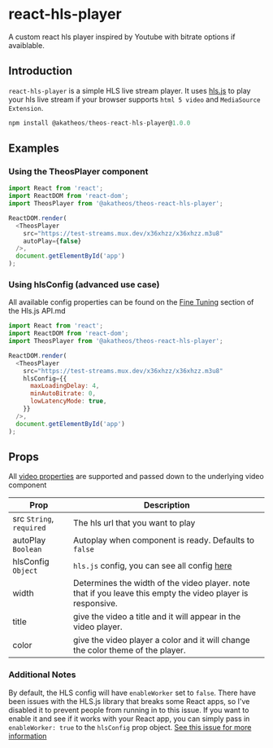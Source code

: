 # react-hls-player
A custom react hls player inspired by Youtube with bitrate options if avaiblable.

## Introduction

`react-hls-player` is a simple HLS live stream player.
It uses [hls.js](https://github.com/video-dev/hls.js) to play your hls live stream if your browser supports `html 5 video` and `MediaSource Extension`.

```javascript
npm install @akatheos/theos-react-hls-player@1.0.0
```


## Examples

### Using the TheosPlayer component

```javascript
import React from 'react';
import ReactDOM from 'react-dom';
import TheosPlayer from '@akatheos/theos-react-hls-player';

ReactDOM.render(
  <TheosPlayer
    src="https://test-streams.mux.dev/x36xhzz/x36xhzz.m3u8"
    autoPlay={false}
  />,
  document.getElementById('app')
);
```

### Using hlsConfig (advanced use case)

All available config properties can be found on the [Fine Tuning](https://github.com/video-dev/hls.js/blob/master/docs/API.md#fine-tuning) section of the Hls.js API.md

```javascript
import React from 'react';
import ReactDOM from 'react-dom';
import TheosPlayer from '@akatheos/theos-react-hls-player';

ReactDOM.render(
  <TheosPlayer
    src="https://test-streams.mux.dev/x36xhzz/x36xhzz.m3u8"
    hlsConfig={{
      maxLoadingDelay: 4,
      minAutoBitrate: 0,
      lowLatencyMode: true,
    }}
  />,
  document.getElementById('app')
);
```

## Props

All [video properties](https://www.w3schools.com/tags/att_video_poster.asp) are supported and passed down to the underlying video component

| Prop                     | Description                                                                                                             |
| ------------------------ | ----------------------------------------------------------------------------------------------------------------------- |
| src `String`, `required` | The hls url that you want to play                                                                                       |
| autoPlay `Boolean`       | Autoplay when component is ready. Defaults to `false`                                                                   |
| hlsConfig `Object`       | `hls.js` config, you can see all config [here](https://github.com/video-dev/hls.js/blob/master/docs/API.md#fine-tuning) |
| width                    | Determines the width of the video player. note that if you leave this empty the video player is responsive.             |
| title                    | give the video a title and it will appear in the video player.                                                          |
| color                    | give the video player a color and it will change the color theme of the player.                                         |

### Additional Notes

By default, the HLS config will have `enableWorker` set to `false`. There have been issues with the HLS.js library that breaks some React apps, so I've disabled it to prevent people from running in to this issue. If you want to enable it and see if it works with your React app, you can simply pass in `enableWorker: true` to the `hlsConfig` prop object. [See this issue for more information](https://github.com/video-dev/hls.js/issues/2064)
